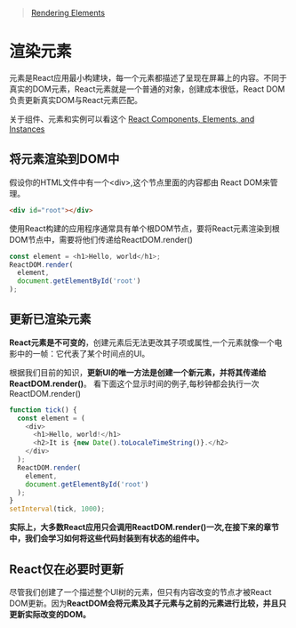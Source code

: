
>[Rendering Elements](https://facebook.github.io/react/docs/rendering-elements.html)

# 渲染元素

元素是React应用最小构建块，每一个元素都描述了呈现在屏幕上的内容。不同于真实的DOM元素，React元素就是一个普通的对象，创建成本很低，React DOM负责更新真实DOM与React元素匹配。

关于组件、元素和实例可以看这个 [React Components, Elements, and Instances](https://facebook.github.io/react/blog/2015/12/18/react-components-elements-and-instances.html)

## 将元素渲染到DOM中
假设你的HTML文件中有一个&lt;div&gt;,这个节点里面的内容都由 React DOM来管理。
```html
<div id="root"></div>
```

使用React构建的应用程序通常具有单个根DOM节点，要将React元素渲染到根DOM节点中，需要将他们传递给ReactDOM.render()
```javascript
const element = <h1>Hello, world</h1>;
ReactDOM.render(
  element,
  document.getElementById('root')
);
```

## 更新已渲染元素
**React元素是不可变的**，创建元素后无法更改其子项或属性,一个元素就像一个电影中的一帧：它代表了某个时间点的UI。

根据我们目前的知识，**更新UI的唯一方法是创建一个新元素，并将其传递给ReactDOM.render()**。
看下面这个显示时间的例子,每秒钟都会执行一次ReactDOM.render() 

```javascript
function tick() {
  const element = (
    <div>
      <h1>Hello, world!</h1>
      <h2>It is {new Date().toLocaleTimeString()}.</h2>
    </div>
  );
  ReactDOM.render(
    element,
    document.getElementById('root')
  );
}
setInterval(tick, 1000);
```

**实际上，大多数React应用只会调用ReactDOM.render()一次,在接下来的章节中，我们会学习如何将这些代码封装到有状态的组件中。**

## React仅在必要时更新
尽管我们创建了一个描述整个UI树的元素，但只有内容改变的节点才被React DOM更新。因为**ReactDOM会将元素及其子元素与之前的元素进行比较，并且只更新实际改变的DOM。**




